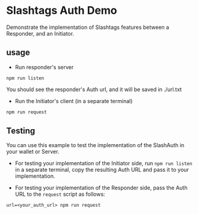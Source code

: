 # Slashtags Auth Demo

Demonstrate the implementation of Slashtags features between a Responder, and an Initiator.

## usage

- Run responder's server

```
npm run listen
```

You should see the responder's Auth url, and it will be saved in ./url.txt

- Run the Initiator's client (in a separate terminal)

```bash
npm run request
```

## Testing

You can use this example to test the implementation of the SlashAuth in your wallet or Server.

- For testing your implementation of the Initiator side, run `npm run listen` in a separate terminal, copy the resulting Auth URL and pass it to your implementation.

- For testing your implementation of the Responder side, pass the Auth URL to the `request` script as follows:

```
url=<your_auth_url> npm run request
```
